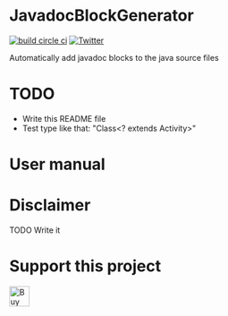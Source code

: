 # JavadocBlockGenerator

[![build circle ci](https://img.shields.io/circleci/project/github/bmarty/JavadocBlockGenerator.svg?style=flat-square)](https://circleci.com/gh/bmarty/JavadocBlockGenerator)
[![Twitter](https://img.shields.io/badge/twitter-@benoitmarty-blue.svg?style=flat-square)](https://twitter.com/benoitmarty)

Automatically add javadoc blocks to the java source files

# TODO
* Write this README file 
* Test type like that: "Class<? extends Activity>"

# User manual

# Disclaimer

TODO Write it

# Support this project

<a href='https://ko-fi.com/G2G667MH' target='_blank'><img height='36' style='border:0px;height:36px;' src='https://az743702.vo.msecnd.net/cdn/kofi2.png?v=0' border='0' alt='Buy Me a Coffee at ko-fi.com'/></a>



